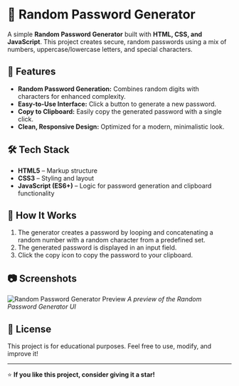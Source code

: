 # 🔐 Random Password Generator

A simple **Random Password Generator** built with **HTML, CSS, and JavaScript**. This project creates secure, random passwords using a mix of numbers, uppercase/lowercase letters, and special characters.

## 📌 Features
- **Random Password Generation:** Combines random digits with characters for enhanced complexity.
- **Easy-to-Use Interface:** Click a button to generate a new password.
- **Copy to Clipboard:** Easily copy the generated password with a single click.
- **Clean, Responsive Design:** Optimized for a modern, minimalistic look.

## 🛠 Tech Stack
- **HTML5** – Markup structure
- **CSS3** – Styling and layout
- **JavaScript (ES6+)** – Logic for password generation and clipboard functionality

## 🚀 How It Works
1. The generator creates a password by looping and concatenating a random number with a random character from a predefined set.
2. The generated password is displayed in an input field.
3. Click the copy icon to copy the password to your clipboard.

## 📷 Screenshots
![Random Password Generator Preview](https://via.placeholder.com/800x400)
*A preview of the Random Password Generator UI*

## 📜 License
This project is for educational purposes. Feel free to use, modify, and improve it!

---

⭐ **If you like this project, consider giving it a star!**
